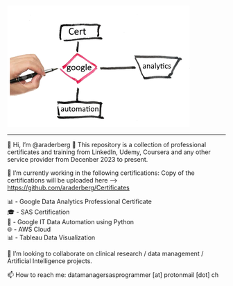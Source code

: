 ![Screenshot](cert_flow.png)


------------------------------------------------------------------
👋 Hi, I’m @araderberg
👀 This repository is a collection of professional certificates and training from LinkedIn, Udemy, Coursera and any other service provider from Decenber 2023 to present.

🌱 I’m currently working in the following certifications: Copy of the certifications will be uploaded here --> https://github.com/araderberg/Certificates

📊 - Google Data Analytics Professional Certificate</br>
🎓 - SAS Certification</br>
📜 - Google IT Data Automation using Python</br>
🌐 - AWS Cloud</br>
📊 - Tableau Data Visualization</br>

💞️ I’m looking to collaborate on clinical research / data management / Artificial Intelligence projects.

📫 How to reach me: datamanagersasprogrammer [at] protonmail [dot] ch
